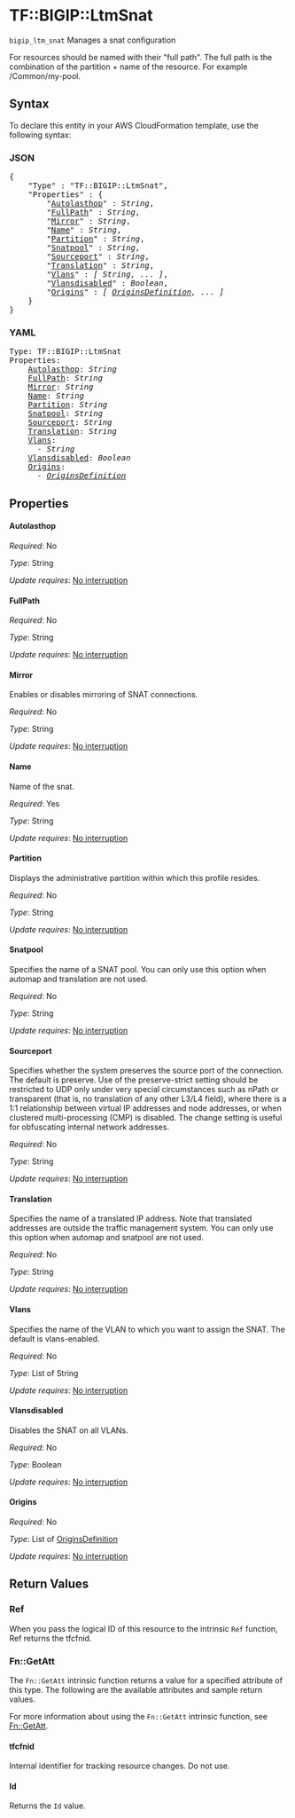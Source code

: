 # TF::BIGIP::LtmSnat

`bigip_ltm_snat` Manages a snat configuration

For resources should be named with their "full path". The full path is the combination of the partition + name of the resource. For example /Common/my-pool.

## Syntax

To declare this entity in your AWS CloudFormation template, use the following syntax:

### JSON

<pre>
{
    "Type" : "TF::BIGIP::LtmSnat",
    "Properties" : {
        "<a href="#autolasthop" title="Autolasthop">Autolasthop</a>" : <i>String</i>,
        "<a href="#fullpath" title="FullPath">FullPath</a>" : <i>String</i>,
        "<a href="#mirror" title="Mirror">Mirror</a>" : <i>String</i>,
        "<a href="#name" title="Name">Name</a>" : <i>String</i>,
        "<a href="#partition" title="Partition">Partition</a>" : <i>String</i>,
        "<a href="#snatpool" title="Snatpool">Snatpool</a>" : <i>String</i>,
        "<a href="#sourceport" title="Sourceport">Sourceport</a>" : <i>String</i>,
        "<a href="#translation" title="Translation">Translation</a>" : <i>String</i>,
        "<a href="#vlans" title="Vlans">Vlans</a>" : <i>[ String, ... ]</i>,
        "<a href="#vlansdisabled" title="Vlansdisabled">Vlansdisabled</a>" : <i>Boolean</i>,
        "<a href="#origins" title="Origins">Origins</a>" : <i>[ <a href="originsdefinition.md">OriginsDefinition</a>, ... ]</i>
    }
}
</pre>

### YAML

<pre>
Type: TF::BIGIP::LtmSnat
Properties:
    <a href="#autolasthop" title="Autolasthop">Autolasthop</a>: <i>String</i>
    <a href="#fullpath" title="FullPath">FullPath</a>: <i>String</i>
    <a href="#mirror" title="Mirror">Mirror</a>: <i>String</i>
    <a href="#name" title="Name">Name</a>: <i>String</i>
    <a href="#partition" title="Partition">Partition</a>: <i>String</i>
    <a href="#snatpool" title="Snatpool">Snatpool</a>: <i>String</i>
    <a href="#sourceport" title="Sourceport">Sourceport</a>: <i>String</i>
    <a href="#translation" title="Translation">Translation</a>: <i>String</i>
    <a href="#vlans" title="Vlans">Vlans</a>: <i>
      - String</i>
    <a href="#vlansdisabled" title="Vlansdisabled">Vlansdisabled</a>: <i>Boolean</i>
    <a href="#origins" title="Origins">Origins</a>: <i>
      - <a href="originsdefinition.md">OriginsDefinition</a></i>
</pre>

## Properties

#### Autolasthop

_Required_: No

_Type_: String

_Update requires_: [No interruption](https://docs.aws.amazon.com/AWSCloudFormation/latest/UserGuide/using-cfn-updating-stacks-update-behaviors.html#update-no-interrupt)

#### FullPath

_Required_: No

_Type_: String

_Update requires_: [No interruption](https://docs.aws.amazon.com/AWSCloudFormation/latest/UserGuide/using-cfn-updating-stacks-update-behaviors.html#update-no-interrupt)

#### Mirror

Enables or disables mirroring of SNAT connections.

_Required_: No

_Type_: String

_Update requires_: [No interruption](https://docs.aws.amazon.com/AWSCloudFormation/latest/UserGuide/using-cfn-updating-stacks-update-behaviors.html#update-no-interrupt)

#### Name

Name of the snat.

_Required_: Yes

_Type_: String

_Update requires_: [No interruption](https://docs.aws.amazon.com/AWSCloudFormation/latest/UserGuide/using-cfn-updating-stacks-update-behaviors.html#update-no-interrupt)

#### Partition

Displays the administrative partition within which this profile resides.

_Required_: No

_Type_: String

_Update requires_: [No interruption](https://docs.aws.amazon.com/AWSCloudFormation/latest/UserGuide/using-cfn-updating-stacks-update-behaviors.html#update-no-interrupt)

#### Snatpool

Specifies the name of a SNAT pool. You can only use this option when automap and translation are not used.

_Required_: No

_Type_: String

_Update requires_: [No interruption](https://docs.aws.amazon.com/AWSCloudFormation/latest/UserGuide/using-cfn-updating-stacks-update-behaviors.html#update-no-interrupt)

#### Sourceport

Specifies whether the system preserves the source port of the connection. The default is preserve. Use of the preserve-strict setting should be restricted to UDP only under very special circumstances such as nPath or transparent (that is, no translation of any other L3/L4 field), where there is a 1:1 relationship between virtual IP addresses and node addresses, or when clustered multi-processing (CMP) is disabled. The change setting is useful for obfuscating internal network addresses.

_Required_: No

_Type_: String

_Update requires_: [No interruption](https://docs.aws.amazon.com/AWSCloudFormation/latest/UserGuide/using-cfn-updating-stacks-update-behaviors.html#update-no-interrupt)

#### Translation

Specifies the name of a translated IP address. Note that translated addresses are outside the traffic management system. You can only use this option when automap and snatpool are not used.

_Required_: No

_Type_: String

_Update requires_: [No interruption](https://docs.aws.amazon.com/AWSCloudFormation/latest/UserGuide/using-cfn-updating-stacks-update-behaviors.html#update-no-interrupt)

#### Vlans

Specifies the name of the VLAN to which you want to assign the SNAT. The default is vlans-enabled.

_Required_: No

_Type_: List of String

_Update requires_: [No interruption](https://docs.aws.amazon.com/AWSCloudFormation/latest/UserGuide/using-cfn-updating-stacks-update-behaviors.html#update-no-interrupt)

#### Vlansdisabled

Disables the SNAT on all VLANs.

_Required_: No

_Type_: Boolean

_Update requires_: [No interruption](https://docs.aws.amazon.com/AWSCloudFormation/latest/UserGuide/using-cfn-updating-stacks-update-behaviors.html#update-no-interrupt)

#### Origins

_Required_: No

_Type_: List of <a href="originsdefinition.md">OriginsDefinition</a>

_Update requires_: [No interruption](https://docs.aws.amazon.com/AWSCloudFormation/latest/UserGuide/using-cfn-updating-stacks-update-behaviors.html#update-no-interrupt)

## Return Values

### Ref

When you pass the logical ID of this resource to the intrinsic `Ref` function, Ref returns the tfcfnid.

### Fn::GetAtt

The `Fn::GetAtt` intrinsic function returns a value for a specified attribute of this type. The following are the available attributes and sample return values.

For more information about using the `Fn::GetAtt` intrinsic function, see [Fn::GetAtt](https://docs.aws.amazon.com/AWSCloudFormation/latest/UserGuide/intrinsic-function-reference-getatt.html).

#### tfcfnid

Internal identifier for tracking resource changes. Do not use.

#### Id

Returns the <code>Id</code> value.


